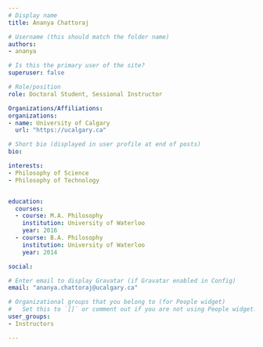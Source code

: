 ```yaml
---
# Display name
title: Ananya Chattoraj

# Username (this should match the folder name)
authors:
- ananya

# Is this the primary user of the site?
superuser: false

# Role/position
role: Doctoral Student, Sessional Instructor

Organizations/Affiliations:
organizations:
- name: University of Calgary
  url: "https://ucalgary.ca"

# Short bio (displayed in user profile at end of posts)
bio: 

interests:
- Philosophy of Science
- Philosophy of Technology


education:
  courses:
  - course: M.A. Philosophy
    institution: University of Waterloo
    year: 2016
  - course: B.A. Philosophy
    institution: University of Waterloo
    year: 2014

social:

# Enter email to display Gravatar (if Gravatar enabled in Config)
email: "ananya.chattoraj@ucalgary.ca"

# Organizational groups that you belong to (for People widget)
#   Set this to `[]` or comment out if you are not using People widget.
user_groups:
- Instructors

---
```

